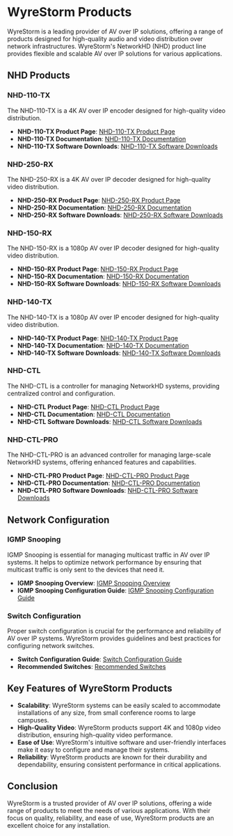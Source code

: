 <link rel="stylesheet" href="../styles.css">

# WyreStorm Products

WyreStorm is a leading provider of AV over IP solutions, offering a range of products designed for high-quality audio and video distribution over network infrastructures. WyreStorm's NetworkHD (NHD) product line provides flexible and scalable AV over IP solutions for various applications.

## NHD Products

### NHD-110-TX
The NHD-110-TX is a 4K AV over IP encoder designed for high-quality video distribution.

- **NHD-110-TX Product Page**: [NHD-110-TX Product Page](https://www.wyrestorm.com/NHD-110-TX)
- **NHD-110-TX Documentation**: [NHD-110-TX Documentation](https://www.wyrestorm.com/documentation)
- **NHD-110-TX Software Downloads**: [NHD-110-TX Software Downloads](https://www.wyrestorm.com/downloads)

### NHD-250-RX
The NHD-250-RX is a 4K AV over IP decoder designed for high-quality video distribution.

- **NHD-250-RX Product Page**: [NHD-250-RX Product Page](https://www.wyrestorm.com/NHD-250-RX)
- **NHD-250-RX Documentation**: [NHD-250-RX Documentation](https://www.wyrestorm.com/documentation)
- **NHD-250-RX Software Downloads**: [NHD-250-RX Software Downloads](https://www.wyrestorm.com/downloads)

### NHD-150-RX
The NHD-150-RX is a 1080p AV over IP decoder designed for high-quality video distribution.

- **NHD-150-RX Product Page**: [NHD-150-RX Product Page](https://www.wyrestorm.com/NHD-150-RX)
- **NHD-150-RX Documentation**: [NHD-150-RX Documentation](https://www.wyrestorm.com/documentation)
- **NHD-150-RX Software Downloads**: [NHD-150-RX Software Downloads](https://www.wyrestorm.com/downloads)

### NHD-140-TX
The NHD-140-TX is a 1080p AV over IP encoder designed for high-quality video distribution.

- **NHD-140-TX Product Page**: [NHD-140-TX Product Page](https://www.wyrestorm.com/NHD-140-TX)
- **NHD-140-TX Documentation**: [NHD-140-TX Documentation](https://www.wyrestorm.com/documentation)
- **NHD-140-TX Software Downloads**: [NHD-140-TX Software Downloads](https://www.wyrestorm.com/downloads)

### NHD-CTL
The NHD-CTL is a controller for managing NetworkHD systems, providing centralized control and configuration.

- **NHD-CTL Product Page**: [NHD-CTL Product Page](https://www.wyrestorm.com/NHD-CTL)
- **NHD-CTL Documentation**: [NHD-CTL Documentation](https://www.wyrestorm.com/documentation)
- **NHD-CTL Software Downloads**: [NHD-CTL Software Downloads](https://www.wyrestorm.com/downloads)

### NHD-CTL-PRO
The NHD-CTL-PRO is an advanced controller for managing large-scale NetworkHD systems, offering enhanced features and capabilities.

- **NHD-CTL-PRO Product Page**: [NHD-CTL-PRO Product Page](https://www.wyrestorm.com/NHD-CTL-PRO)
- **NHD-CTL-PRO Documentation**: [NHD-CTL-PRO Documentation](https://www.wyrestorm.com/documentation)
- **NHD-CTL-PRO Software Downloads**: [NHD-CTL-PRO Software Downloads](https://www.wyrestorm.com/downloads)

## Network Configuration

### IGMP Snooping
IGMP Snooping is essential for managing multicast traffic in AV over IP systems. It helps to optimize network performance by ensuring that multicast traffic is only sent to the devices that need it.

- **IGMP Snooping Overview**: [IGMP Snooping Overview](https://www.wyrestorm.com/IGMP-Snooping)
- **IGMP Snooping Configuration Guide**: [IGMP Snooping Configuration Guide](https://www.wyrestorm.com/documentation)

### Switch Configuration
Proper switch configuration is crucial for the performance and reliability of AV over IP systems. WyreStorm provides guidelines and best practices for configuring network switches.

- **Switch Configuration Guide**: [Switch Configuration Guide](https://www.wyrestorm.com/documentation)
- **Recommended Switches**: [Recommended Switches](https://www.wyrestorm.com/recommended-switches)

## Key Features of WyreStorm Products

- **Scalability**: WyreStorm systems can be easily scaled to accommodate installations of any size, from small conference rooms to large campuses.
- **High-Quality Video**: WyreStorm products support 4K and 1080p video distribution, ensuring high-quality video performance.
- **Ease of Use**: WyreStorm's intuitive software and user-friendly interfaces make it easy to configure and manage their systems.
- **Reliability**: WyreStorm products are known for their durability and dependability, ensuring consistent performance in critical applications.

## Conclusion

WyreStorm is a trusted provider of AV over IP solutions, offering a wide range of products to meet the needs of various applications. With their focus on quality, reliability, and ease of use, WyreStorm products are an excellent choice for any installation.